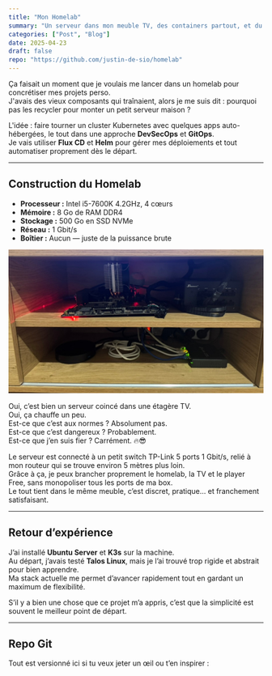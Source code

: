 ```yaml
---
title: "Mon Homelab"
summary: "Un serveur dans mon meuble TV, des containers partout, et du GitOps pour tout piloter"
categories: ["Post", "Blog"]
date: 2025-04-23
draft: false
repo: "https://github.com/justin-de-sio/homelab"
---
```


Ça faisait un moment que je voulais me lancer dans un homelab pour concrétiser mes projets perso.  
J'avais des vieux composants qui traînaient, alors je me suis dit : pourquoi pas les recycler pour monter un petit serveur maison ?

L'idée : faire tourner un cluster Kubernetes avec quelques apps auto-hébergées, le tout dans une approche **DevSecOps** et **GitOps**.  
Je vais utiliser **Flux CD** et **Helm** pour gérer mes déploiements et tout automatiser proprement dès le départ.

---

## Construction du Homelab

- **Processeur :** Intel i5-7600K 4.2GHz, 4 cœurs  
- **Mémoire :** 8 Go de RAM DDR4  
- **Stockage :** 500 Go en SSD NVMe  
- **Réseau :** 1 Gbit/s  
- **Boîtier :** Aucun — juste de la puissance brute


![photo du setup :D](homelab.jpeg)

Oui, c’est bien un serveur coincé dans une étagère TV.  
Oui, ça chauffe un peu.  
Est-ce que c’est aux normes ? Absolument pas.  
Est-ce que c’est dangereux ? Probablement.  
Est-ce que j’en suis fier ? Carrément. 🔥😎

Le serveur est connecté à un petit switch TP-Link 5 ports 1 Gbit/s, relié à mon routeur qui se trouve environ 5 mètres plus loin.  
Grâce à ça, je peux brancher proprement le homelab, la TV et le player Free, sans monopoliser tous les ports de ma box.  
Le tout tient dans le même meuble, c’est discret, pratique… et franchement satisfaisant.

---

## Retour d’expérience  

J’ai installé **Ubuntu Server** et **K3s** sur la machine.  
Au départ, j’avais testé **Talos Linux**, mais je l’ai trouvé trop rigide et abstrait pour bien apprendre.  
Ma stack actuelle me permet d’avancer rapidement tout en gardant un maximum de flexibilité.

S’il y a bien une chose que ce projet m’a appris, c’est que la simplicité est souvent le meilleur point de départ.

---

## Repo Git

Tout est versionné ici si tu veux jeter un œil ou t’en inspirer :  
